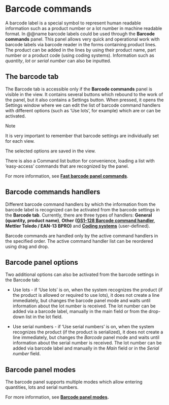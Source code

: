 # Barcode commands


A barcode label is a special symbol to represent human readable information such as a product number or a lot number in machine readable format. In @@name barcode labels could be used through the **Barcode commands** panel. This panel allows very quick and operational work with barcode labels via barcode reader in the forms containing product lines. The product can be added in the lines by using their product name, part number or a product code (using coding systems). Information such as *quantity*, *lot* or *serial number* can also be inputted.

## The barcode tab

The Barcode tab is accessible only if the **Barcode commands** panel is visible in the view. It contains several buttons which rebound to the work of the panel, but it also contains a Settings button. When pressed, it opens the Settings window where we can edit the list of barcode command handlers with different options (such as ‘Use lots’, for example) which are or can be activated. 

> [!NOTE] 
> 
> It is very important to remember that barcode settings are individually set for each view. 
> 
> The selected options are saved in the view.

There is also a Command list button for convenience, loading a list with ‘easy-access’ commands that are recognized by the panel. 

For more information, see **[Fast barcode panel commands](fast-commands.md)**.

## Barcode commands handlers

Different barcode command handlers by which the information from the barcode label is recognized can be activated from the barcode settings in the **Barcode tab**. Currently, there are three types of handlers: **General (quantity, product name)**, **Other** **([GS1-128 Barcode command handler](barcode-handler.md)**, **Mettler Toledo / EAN-13 BPRO)** and **[Coding systems](xref:coding-systems)** (user-defined). 

Barcode commands are handled only by the active command handlers in the specified order. The active command handler list can be reordered using drag and drop.

## Barcode panel options

 Two additional options can also be activated from the barcode settings in the Barcode tab: 
 
- Use lots - if ‘Use lots’ is on, when the system recognizes the product (if the product is allowed or required to use lots), it does not create a line immediately, but changes the barcode panel mode and waits until information about the lot number is received. The lot number can be added via a barcode label, manually in the main field or from the drop-down list in the lot field.

- Use serial numbers - if ‘Use serial numbers’ is on, when the system recognizes the product (if the product is serialized), it does not create a line immediately, but changes the *Barcode* panel mode and waits until information about the serial number is received. The lot number can be added via barcode label and manually in the *Main* field or in the *Serial number* field.

## Barcode panel modes

The barcode panel supports multiple modes which allow entering quantities, lots and serial numbers. 

For more information, see **[Barcode panel modes](barcode-modes/index.md).**
